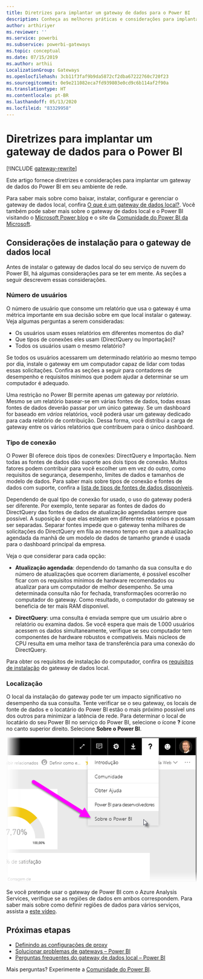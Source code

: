 ```yaml
---
title: Diretrizes para implantar um gateway de dados para o Power BI
description: Conheça as melhores práticas e considerações para implantar um gateway para Power BI.
author: arthiriyer
ms.reviewer: ''
ms.service: powerbi
ms.subservice: powerbi-gateways
ms.topic: conceptual
ms.date: 07/15/2019
ms.author: arthii
LocalizationGroup: Gateways
ms.openlocfilehash: 3cb11f3faf9b9da5872cf2dba67222760c720f23
ms.sourcegitcommit: 0e9e211082eca7fd939803e0cd9c6b114af2f90a
ms.translationtype: HT
ms.contentlocale: pt-BR
ms.lasthandoff: 05/13/2020
ms.locfileid: "83329958"
---
```

# <a name="guidance-for-deploying-a-data-gateway-for-power-bi"></a>Diretrizes para implantar um gateway de dados para o Power BI

[!INCLUDE [gateway-rewrite](../includes/gateway-rewrite.md)]

Este artigo fornece diretrizes e considerações para implantar um gateway de dados do Power BI em seu ambiente de rede.

Para saber mais sobre como baixar, instalar, configurar e gerenciar o gateway de dados local, confira [O que é um gateway de dados local?](/data-integration/gateway/service-gateway-onprem). Você também pode saber mais sobre o gateway de dados local e o Power BI visitando o [Microsoft Power blog](https://powerbi.microsoft.com/blog/) e o site da [Comunidade do Power BI da Microsoft](https://community.powerbi.com/).

## <a name="installation-considerations-for-the-on-premises-data-gateway"></a>Considerações de instalação para o gateway de dados local

Antes de instalar o gateway de dados local do seu serviço de nuvem do Power BI, há algumas considerações para se ter em mente. As seções a seguir descrevem essas considerações.

### <a name="number-of-users"></a>Número de usuários

O número de usuário que consome um relatório que usa o gateway é uma métrica importante em sua decisão sobre em que local instalar o gateway. Veja algumas perguntas a serem consideradas:

* Os usuários usam esses relatórios em diferentes momentos do dia?
* Que tipos de conexões eles usam (DirectQuery ou Importação)?
* Todos os usuários usam o mesmo relatório?

Se todos os usuários acessarem um determinado relatório ao mesmo tempo por dia, instale o gateway em um computador capaz de lidar com todas essas solicitações. Confira as seções a seguir para contadores de desempenho e requisitos mínimos que podem ajudar a determinar se um computador é adequado.

Uma restrição no Power BI permite apenas *um* gateway por *relatório*. Mesmo se um relatório basear-se em várias fontes de dados, todas essas fontes de dados deverão passar por um único gateway. Se um dashboard for baseado em *vários* relatórios, você poderá usar um gateway dedicado para cada relatório de contribuição. Dessa forma, você distribui a carga de gateway entre os vários relatórios que contribuem para o único dashboard.

### <a name="connection-type"></a>Tipo de conexão

O Power BI oferece dois tipos de conexões: DirectQuery e Importação. Nem todas as fontes de dados dão suporte aos dois tipos de conexão. Muitos fatores podem contribuir para você escolher um em vez do outro, como requisitos de segurança, desempenho, limites de dados e tamanhos de modelo de dados. Para saber mais sobre tipos de conexão e fontes de dados com suporte, confira a [lista de tipos de fontes de dados disponíveis](service-gateway-data-sources.md#list-of-available-data-source-types).

Dependendo de qual tipo de conexão for usado, o uso do gateway poderá ser diferente. Por exemplo, tente separar as fontes de dados do DirectQuery das fontes de dados de atualização agendadas sempre que possível. A suposição é que elas estejam em diferentes relatórios e possam ser separadas. Separar fontes impede que o gateway tenha milhares de solicitações do DirectQuery em fila ao mesmo tempo em que a atualização agendada da manhã de um modelo de dados de tamanho grande é usada para o dashboard principal da empresa. 

Veja o que considerar para cada opção:

* **Atualização agendada**: dependendo do tamanho da sua consulta e do número de atualizações que ocorrem diariamente, é possível escolher ficar com os requisitos mínimos de hardware recomendados ou atualizar para um computador de melhor desempenho. Se uma determinada consulta não for fechada, transformações ocorrerão no computador do gateway. Como resultado, o computador do gateway se beneficia de ter mais RAM disponível.

* **DirectQuery**: uma consulta é enviada sempre que um usuário abre o relatório ou examina dados. Se você espera que mais de 1.000 usuários acessem os dados simultaneamente, verifique se seu computador tem componentes de hardware robustos e compatíveis. Mais núcleos de CPU resulta em uma melhor taxa de transferência para uma conexão do DirectQuery.

Para obter os requisitos de instalação do computador, confira os [requisitos de instalação](/data-integration/gateway/service-gateway-install#requirements) do gateway de dados local.

### <a name="location"></a>Localização

O local da instalação do gateway pode ter um impacto significativo no desempenho da sua consulta. Tente verificar se o seu gateway, os locais de fonte de dados e o locatário do Power BI estão o mais próximo possível uns dos outros para minimizar a latência de rede. Para determinar o local de locatário do seu Power BI no serviço do Power BI, selecione o ícone **?** ícone no canto superior direito. Selecione **Sobre o Power BI**.

![Determinar a localização do locatário do Power BI](media/service-gateway-deployment-guidance/powerbi-gateway-deployment-guidance_02.png)

Se você pretende usar o gateway de Power BI com o Azure Analysis Services, verifique se as regiões de dados em ambos correspondem. Para saber mais sobre como definir regiões de dados para vários serviços, assista a [este vídeo](https://guyinacube.com/2018/01/power-bi-azure-analysis-services-gateway-data-region/).

## <a name="next-steps"></a>Próximas etapas

* [Definindo as configurações de proxy](/data-integration/gateway/service-gateway-proxy)  
* [Solucionar problemas de gateways – Power BI](service-gateway-onprem-tshoot.md)  
* [Perguntas frequentes do gateway de dados local – Power BI](service-gateway-power-bi-faq.md)  

Mais perguntas? Experimente a [Comunidade do Power BI](https://community.powerbi.com/).
